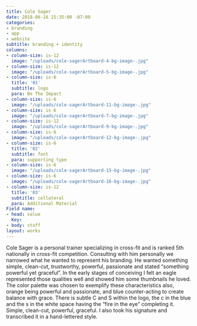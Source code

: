 ```yaml
---
title: Cole Sager
date: 2018-06-16 15:35:00 -07:00
categories:
- branding
- app
- website
subtitle: branding + identity
columns:
- column-size: is-12
  image: "/uploads/cole-sagerArtboard-4-bg-image-.jpg"
- column-size: is-12
  image: "/uploads/cole-sagerArtboard-5-bg-image-.jpg"
- column-size: is-6
  title: '01'
  subtitle: logo
  para: Be The Impact
- column-size: is-6
  image: "/uploads/cole-sagerArtboard-11-bg-image-.jpg"
- column-size: is-6
  image: "/uploads/cole-sagerArtboard-7-bg-image-.jpg"
- column-size: is-12
  image: "/uploads/cole-sagerArtboard-9-bg-image-.jpg"
- column-size: is-6
  image: "/uploads/cole-sagerArtboard-12-bg-image-.jpg"
- column-size: is-6
  title: '02'
  subtitle: font
  para: supporting type
- column-size: is-6
  image: "/uploads/cole-sagerArtboard-15-bg-image-.jpg"
- column-size: is-6
  image: "/uploads/cole-sagerArtboard-16-bg-image-.jpg"
- column-size: is-12
  title: '03'
  subtitle: collateral
  para: Additional Material
Field name:
- head: value
  Key: 
- body: stuff
layout: works
---
```


Cole Sager is a personal trainer specializing in cross-fit and is ranked 5th nationally in cross-fit competition. Consulting with him personally we narrowed what he wanted to represent his branding. He wanted something simple, clean-cut, trustworthy, powerful, passionate and stated “something powerful yet graceful”. In the early stages of conceiving I felt an eagle represented those qualities well and showed him some thumbnails he loved. The color palette was chosen to exemplify these characteristics also, orange being powerful and passionate, and blue counter-acting to create balance with grace. There is subtle C and S within the logo, the c in the blue and the s in the white space having the “fire in the eye” completing it. Simple, clean-cut, powerful, graceful. I also took his signature and transcribed it in a hand-lettered style.